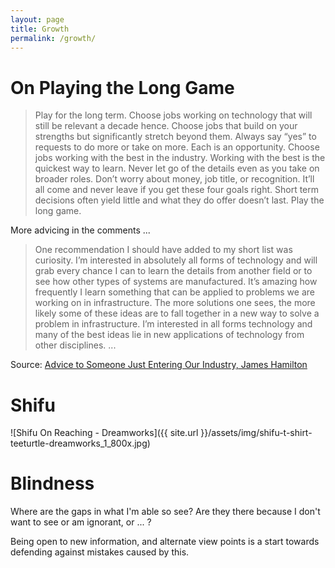 ```yaml
---
layout: page
title: Growth
permalink: /growth/
---
```


# On Playing the Long Game

> Play for the long term.  Choose jobs working on technology that will still be relevant a decade hence.  Choose jobs that build on your strengths but significantly stretch beyond them. Always say “yes” to requests to do more or take on more. Each is an opportunity. Choose jobs working with the best in the industry. Working with the best is the quickest way to learn. Never let go of the details even as you take on broader roles. Don’t worry about money, job title, or recognition. It’ll all come and never leave if you get these four goals right. Short term decisions often yield little and what they do offer doesn’t last. Play the long game.

More advicing in the comments ...

> One recommendation I should have added to my short list was curiosity. I’m interested in absolutely all forms of technology and will grab every chance I can to learn the details from another field or to see how other types of systems are manufactured. It’s amazing how frequently I learn something that can be applied to problems we are working on in infrastructure. The more solutions one sees, the more likely some of these ideas are to fall together in a new way to solve a problem in infrastructure. I’m interested in all forms technology and many of the best ideas lie in new applications of technology from other disciplines. ...

Source: [Advice to Someone Just Entering Our Industry, James Hamilton](http://perspectives.mvdirona.com/2016/11/advice-to-someone-just-entering-our-industry/)

# Shifu

![Shifu On Reaching - Dreamworks]({{ site.url }}/assets/img/shifu-t-shirt-teeturtle-dreamworks_1_800x.jpg)

# Blindness

Where are the gaps in what I'm able so see? Are they there because I don't want to see or am ignorant, or ... ?

Being open to new information, and alternate view points is a start towards defending against mistakes caused by this.

